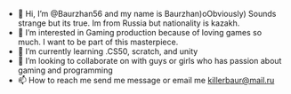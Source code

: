 - 👋 Hi, I’m @Baurzhan56 and my name is Baurzhan)oObviously) Sounds strange but its true. Im from Russia but nationality is kazakh.
- 👀 I’m interested in Gaming production because of loving games so much. I want to be part of this masterpiece.
- 🌱 I’m currently learning .CS50, scratch, and unity
- 💞️ I’m looking to collaborate on with guys or girls who has passion about gaming and programming 
- 📫 How to reach me send me message or email me killerbaur@mail.ru
<!---
Baurzhan56/Baurzhan56 is a ✨ special ✨ repository because its `README.md` (this file) appears on your GitHub profile.
You can click the Preview link to take a look at your changes.
--->
